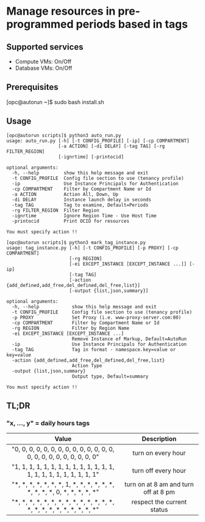 # Manage resources in pre-programmed periods based in tags

## Supported services

* Compute VMs: On/Off  
* Database VMs: On/Off

## Prerequisites

[opc@autorun ~]$ sudo bash install.sh

## Usage

```
[opc@autorun scripts]$ python3 auto_run.py
usage: auto_run.py [-h] [-t CONFIG_PROFILE] [-ip] [-cp COMPARTMENT]
                   [-a ACTION] [-di DELAY] [-tag TAG] [-rg FILTER_REGION]
                   [-ignrtime] [-printocid]

optional arguments:
  -h, --help         show this help message and exit
  -t CONFIG_PROFILE  Config file section to use (tenancy profile)
  -ip                Use Instance Principals for Authentication
  -cp COMPARTMENT    Filter by Compartment Name or Id
  -a ACTION          Action All, Down, Up
  -di DELAY          Instance launch delay in seconds
  -tag TAG           Tag to examine, Default=Periods
  -rg FILTER_REGION  Filter Region
  -ignrtime          Ignore Region Time - Use Host Time
  -printocid         Print OCID for resources

You must specify action !!

[opc@autorun scripts]$ python3 mark_tag_instance.py
usage: tag_instance.py [-h] [-t CONFIG_PROFILE] [-p PROXY] [-cp COMPARTMENT]
                       [-rg REGION]
                       [-ei EXCEPT_INSTANCE [EXCEPT_INSTANCE ...]] [-ip]
                       [-tag TAG]
                       [-action {add_defined,add_free,del_defined,del_free,list}]
                       [-output {list,json,summary}]

optional arguments:
  -h, --help            show this help message and exit
  -t CONFIG_PROFILE     Config file section to use (tenancy profile)
  -p PROXY              Set Proxy (i.e. www-proxy-server.com:80)
  -cp COMPARTMENT       Filter by Compartment Name or Id
  -rg REGION            Filter by Region Name
  -ei EXCEPT_INSTANCE [EXCEPT_INSTANCE ...]
                        Remove Instance of Markup, Default=AutoRun
  -ip                   Use Instance Principals for Authentication
  -tag TAG              Tag in format - namespace.key=value or key=value
  -action {add_defined,add_free,del_defined,del_free,list}
                        Action Type
  -output {list,json,summary}
                        Output type, Default=summary

You must specify action !!
```

## TL;DR

### "x, ..., y" = daily hours tags

|    Value    | Description |
|    :----:   |    :----:   |
| "0, 0, 0, 0, 0, 0, 0, 0, 0, 0, 0, 0, 0, 0, 0, 0, 0, 0, 0, 0, 0, 0, 0, 0" | turn on every hour |
| "1, 1, 1, 1, 1, 1, 1, 1, 1, 1, 1, 1, 1, 1, 1, 1, 1, 1, 1, 1, 1, 1, 1, 1" | turn off every hour |
| "*, *, *, *, *, *, *, 1, *, *, *, *, *, *, *, *, *, *, 0, *, *, *, *, *" | turn on at 8 am and turn off at 8 pm |
| "*, *, *, *, *, *, *, *, *, *, *, *, *, *, *, *, *, *, *, *, *, *, *, *" | respect the current status |
